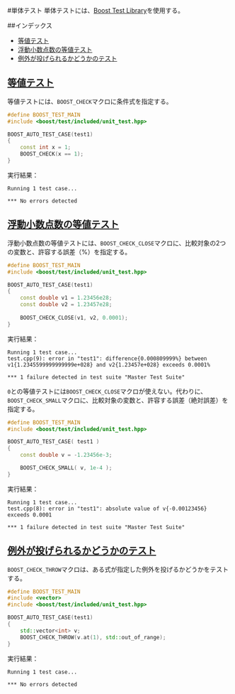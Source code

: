 #単体テスト
単体テストには、[Boost Test Library](http://www.boost.org/doc/libs/release/libs/test/doc/html/index.html)を使用する。


##インデックス
- [等値テスト](#equality-test)
- [浮動小数点数の等値テスト](#floating-point-equality-test)
- [例外が投げられるかどうかのテスト](#throw-test)


## <a name="equality-test" href="#equality-test">等値テスト</a>
等値テストには、`BOOST_CHECK`マクロに条件式を指定する。

```cpp
#define BOOST_TEST_MAIN
#include <boost/test/included/unit_test.hpp>

BOOST_AUTO_TEST_CASE(test1)
{
    const int x = 1;
    BOOST_CHECK(x == 1);
}
```

実行結果：
```
Running 1 test case...

*** No errors detected
```


## <a name="floating-point-equality-test" href="#floating-point-equality-test">浮動小数点数の等値テスト</a>
浮動小数点数の等値テストには、`BOOST_CHECK_CLOSE`マクロに、比較対象の2つの変数と、許容する誤差（%）を指定する。

```cpp
#define BOOST_TEST_MAIN
#include <boost/test/included/unit_test.hpp>

BOOST_AUTO_TEST_CASE(test1)
{
    const double v1 = 1.23456e28;
    const double v2 = 1.23457e28;
 
    BOOST_CHECK_CLOSE(v1, v2, 0.0001);
}
```

実行結果：
```
Running 1 test case...
test.cpp(9): error in "test1": difference{0.000809999%} between v1{1.2345599999999999e+028} and v2{1.23457e+028} exceeds 0.0001%

*** 1 failure detected in test suite "Master Test Suite"
```

`0`との等値テストには`BOOST_CHECK_CLOSE`マクロが使えない。代わりに、`BOOST_CHECK_SMALL`マクロに、比較対象の変数と、許容する誤差（絶対誤差）を指定する。

```cpp
#define BOOST_TEST_MAIN
#include <boost/test/included/unit_test.hpp>

BOOST_AUTO_TEST_CASE( test1 )
{
    const double v = -1.23456e-3;

    BOOST_CHECK_SMALL( v, 1e-4 );
}
```

実行結果：
```
Running 1 test case...
test.cpp(8): error in "test1": absolute value of v{-0.00123456} exceeds 0.0001

*** 1 failure detected in test suite "Master Test Suite"
```


## <a name="throw-test" href="#throw-test">例外が投げられるかどうかのテスト</a>
`BOOST_CHECK_THROW`マクロは、ある式が指定した例外を投げるかどうかをテストする。

```cpp
#define BOOST_TEST_MAIN
#include <vector>
#include <boost/test/included/unit_test.hpp>

BOOST_AUTO_TEST_CASE(test1)
{
    std::vector<int> v;
    BOOST_CHECK_THROW(v.at(1), std::out_of_range);
}
```


実行結果：
```
Running 1 test case...

*** No errors detected
```

